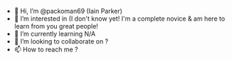 - 👋 Hi, I’m @packoman69 (Iain Parker)
- 👀 I’m interested in (I don't know yet! I'm a complete novice & am here to learn from you great people!
- 🌱 I’m currently learning N/A
- 💞️ I’m looking to collaborate on ?
- 📫 How to reach me ?

<!---
packoman69/packoman69 is a ✨ special ✨ repository because its `README.md` (this file) appears on your GitHub profile.
You can click the Preview link to take a look at your changes.
--->
